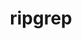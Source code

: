 ---
title: "ripgrep"
layout: cache
categories: [package, develop-2024-05-26]
meta: {"versions": ["14.1.0"], "compilers": ["gcc@=10.2.1", "gcc@=7.5.0"], "oss": ["centos7", "ubuntu18.04"], "platforms": ["linux"], "targets": ["x86_64_v3"], "stacks": ["developer-tools", "developer-tools-manylinux2014", "root"], "num_specs": 2, "num_specs_by_stack": {"root": 2, "developer-tools-manylinux2014": 1, "developer-tools": 1}}
spec_details: [{"hash": "zzieas4sc3i4obhkb7mn2in3lskfuzwd", "compiler": "gcc@=10.2.1", "versions": ["14.1.0"], "os": "centos7", "platform": "linux", "target": "x86_64_v3", "variants": ["build_system=cargo"], "stacks": ["root", "developer-tools-manylinux2014"], "size": "-", "tarball": "https://binaries.spack.io/releases/develop-2024-05-26/build_cache/linux-centos7-x86_64_v3/gcc-10.2.1/ripgrep-14.1.0/linux-centos7-x86_64_v3-gcc-10.2.1-ripgrep-14.1.0-zzieas4sc3i4obhkb7mn2in3lskfuzwd.spack"}, {"hash": "kpmhzmikmvjwehprunz5324lnfjni3t6", "compiler": "gcc@=7.5.0", "versions": ["14.1.0"], "os": "ubuntu18.04", "platform": "linux", "target": "x86_64_v3", "variants": ["build_system=cargo"], "stacks": ["developer-tools", "root"], "size": "-", "tarball": "https://binaries.spack.io/releases/develop-2024-05-26/build_cache/linux-ubuntu18.04-x86_64_v3/gcc-7.5.0/ripgrep-14.1.0/linux-ubuntu18.04-x86_64_v3-gcc-7.5.0-ripgrep-14.1.0-kpmhzmikmvjwehprunz5324lnfjni3t6.spack"}]
---